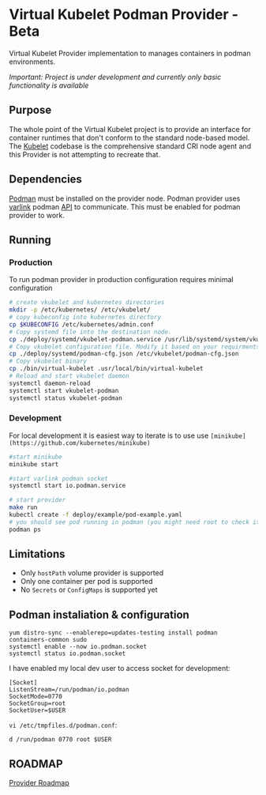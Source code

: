 # Virtual Kubelet Podman Provider - Beta

Virtual Kubelet Provider implementation to manages containers in
podman environments.

*Important: Project is under development and currently only basic functionality is available*

## Purpose

The whole point of the Virtual Kubelet project is to provide an interface for
container runtimes that don't conform to the standard node-based model. The
[Kubelet](https://github.com/kubernetes/kubernetes/tree/master/pkg/kubelet)
codebase is the comprehensive standard CRI node agent and this Provider is not
attempting to recreate that.

## Dependencies

[Podman](https://podman.io/getting-started/installation.html) must be installed
on the provider node. Podman provider uses [varlink](https://www.projectatomic.io/blog/2018/05/podman-varlink/)
podman [API](https://podman.io/blogs/2019/01/16/podman-varlink.html) to communicate.
This must be enabled for podman provider to work.

## Running

### Production

To run podman provider in production configuration requires minimal configuration

```bash
# create vkubelet and kubernetes directories
mkdir -p /etc/kubernetes/ /etc/vkubelet/
# copy kubeconfig into kubernetes directory
cp $KUBECONFIG /etc/kubernetes/admin.conf
# Copy systemd file into the destination node.
cp ./deploy/systemd/vkubelet-podman.service /usr/lib/systemd/system/vkubelet-podman.service
# Copy vkubelet configuration file. Modify it based on your requirments
cp ./deploy/systemd/podman-cfg.json /etc/vkubelet/podman-cfg.json
# Copy vkubelet binary
cp ./bin/virtual-kubelet .usr/local/bin/virtual-kubelet
# Reload and start vkubelet daemon
systemctl daemon-reload
systemctl start vkubelet-podman
systemctl status vkubelet-podman
```

### Development

For local development it is easiest way to iterate is to use use `[minikube](https://github.com/kubernetes/minikube)`

```bash
#start minikube
minikube start

#start varlink podman socket
systemctl start io.podman.service

# start provider
make run
kubectl create -f deploy/example/pod-example.yaml
# you should see pod running in podman (you might need root to check it)
podman ps
```

## Limitations

* Only `hostPath` volume provider is supported
* Only one container per pod is supported
* No `Secrets` or `ConfigMaps` is supported yet

## Podman instaliation & configuration

```
yum distro-sync --enablerepo=updates-testing install podman containers-common sudo
systemctl enable --now io.podman.socket
systemctl status io.podman.socket
```

I have enabled my local dev user to access socket for development:
```
[Socket]
ListenStream=/run/podman/io.podman
SocketMode=0770
SocketGroup=root
SocketUser=$USER
```

`vi /etc/tmpfiles.d/podman.conf`:
```
d /run/podman 0770 root $USER
```

## ROADMAP

[Provider Roadmap](ROADMAP.md)
